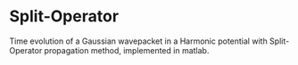 # Split-Operator
Time evolution of a Gaussian wavepacket in a Harmonic potential with Split-Operator propagation method, implemented in matlab.

